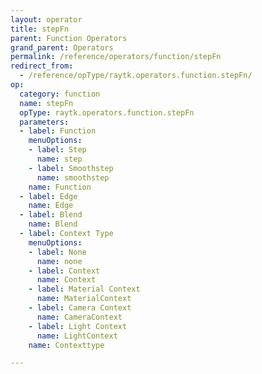 ```yaml
---
layout: operator
title: stepFn
parent: Function Operators
grand_parent: Operators
permalink: /reference/operators/function/stepFn
redirect_from:
  - /reference/opType/raytk.operators.function.stepFn/
op:
  category: function
  name: stepFn
  opType: raytk.operators.function.stepFn
  parameters:
  - label: Function
    menuOptions:
    - label: Step
      name: step
    - label: Smoothstep
      name: smoothstep
    name: Function
  - label: Edge
    name: Edge
  - label: Blend
    name: Blend
  - label: Context Type
    menuOptions:
    - label: None
      name: none
    - label: Context
      name: Context
    - label: Material Context
      name: MaterialContext
    - label: Camera Context
      name: CameraContext
    - label: Light Context
      name: LightContext
    name: Contexttype

---
```

